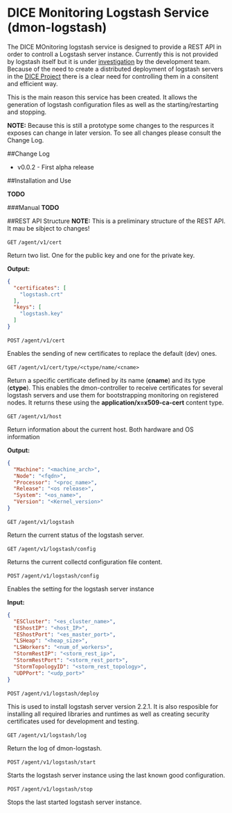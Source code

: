 # DICE Monitoring Logstash Service (dmon-logstash)

The DICE MOnitoring logstash service is designed to provide a REST API in order to controll a Logstash server instance. Currently this is not provided by logstash itself but it is under [investigation](https://github.com/elastic/logstash/issues/2612) by the development team. Because of the need to create a distributed deployment of logstash servers in the [DICE Project](http://www.dice-h2020.eu/) there is a clear need for controlling them in a consitent and efficient way.

This is the main reason this service has been created. It allows the generation of logstash configuration files as well as the starting/restarting and stopping.

**NOTE:** Because this is still a prototype some changes to the respurces it exposes can change in later version. To see all changes please consult the Change Log.

##Change Log
* v0.0.2 - First alpha release
	 	
	  		 	
##Installation and Use

**TODO**

###Manual
**TODO**

##REST API Structure 
**NOTE:** This is a preliminary structure of the REST API. It mau be sibject to changes!

`GET` `/agent/v1/cert`

Return two list. One for the public key and one for the private key.

__Output:__

```json
{
  "certificates": [
    "logstash.crt"
  ],
  "keys": [
    "logstash.key"
  ]
}
```

`POST` `/agent/v1/cert`

Enables the sending of new certificates to replace the default (dev) ones.

`GET` `/agent/v1/cert/type/<ctype/name/<cname>`

Return a specific certificate defined by its name (__cname__) and its type (__ctype__). This enables the dmon-controller to receive certificates for several logstash servers and use them for bootstrapping monitoring on registered nodes. It returns these using the __application/x=x509-ca-cert__ content type.

`GET` `/agent/v1/host`

Return information about the current host. Both hardware and OS information

__Output:__

```json
{
  "Machine": "<machine_arch>",
  "Node": "<fqdn>",
  "Processor": "<proc_name>",
  "Release": "<os release>",
  "System": "<os_name>",
  "Version": "<Kernel_version>"
}
```

`GET` `/agent/v1/logstash`

Return the current status of the logstash server.

`GET` `/agent/v1/logstash/config`

Returns the current collectd configuration file content.

`POST` `/agent/v1/logstash/config`

Enables the setting for the logstash server instance

__Input:__

```json
{
  "ESCluster": "<es_cluster_name>",
  "EShostIP": "<host_IP>",
  "EShostPort": "<es_master_port>",
  "LSHeap": "<heap_size>",
  "LSWorkers": "<num_of_workers>",
  "StormRestIP": "<storm_rest_ip>",
  "StormRestPort": "<storm_rest_port>",
  "StormTopologyID": "<storm_rest_topology>",
  "UDPPort": "<udp_port>"
}
```

`POST` `/agent/v1/logstash/deploy`

This is used to install logstash server version 2.2.1. It is also resposible for installing all required libraries and runtimes as well as creating security certificates used for development and testing.

`GET` `/agent/v1/logstash/log`

Return the log of dmon-logstash.

`POST` `/agent/v1/logstash/start`

Starts the logstash server instance using the last known good configuration.

`POST` `/agent/v1/logstash/stop`

Stops the last started logstash server instance.


